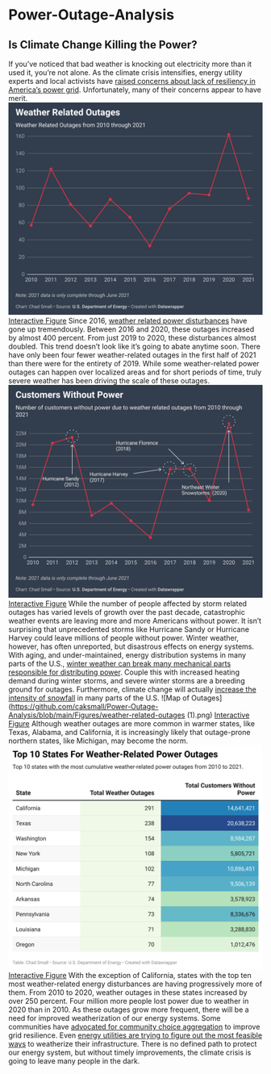 # Power-Outage-Analysis
## Is Climate Change Killing the Power?
If you’ve noticed that bad weather is knocking out electricity more than it used it, you’re not alone. As the climate crisis intensifies, energy utility experts and local activists have [raised concerns about lack of resiliency in America’s power grid](https://www.theguardian.com/environment/2021/feb/19/power-outages-texas-california-climate-crisis). Unfortunately, many of their concerns appear to have merit.
![Weather Related Outages](https://github.com/caksmall/Power-Outage-Analysis/blob/main/Figures/weather-related-outages.png)
[Interactive Figure](https://datawrapper.dwcdn.net/pZg3l/1/)
Since 2016, [weather related power disturbances](https://www.oe.netl.doe.gov/OE417_annual_summary.aspx) have gone up tremendously. Between 2016 and 2020, these outages increased by almost 400 percent.  From just 2019 to 2020, these disturbances almost doubled. This trend doesn’t look like it’s going to abate anytime soon. There have only been four fewer weather-related outages in the first half of 2021 than there were for the entirety of 2019. While some weather-related power outages can happen over localized areas and for short periods of time, truly severe weather has been driving the scale of these outages.
![Customers Without Power](https://github.com/caksmall/Power-Outage-Analysis/blob/main/Figures/customers-without-power.png)
[Interactive Figure](https://datawrapper.dwcdn.net/izbss/1/)
While the number of people affected by storm related outages has varied levels of growth over the past decade, catastrophic weather events are leaving more and more Americans without power. It isn’t surprising that unprecedented storms like Hurricane Sandy or Hurricane Harvey could leave millions of people without power. Winter weather, however, has often unreported, but disastrous effects on energy systems. With aging, and under-maintained, energy distribution systems in many parts of the U.S., [winter weather can break many mechanical parts responsible for distributing power](https://www.nationalgeographic.com/environment/article/why-does-the-power-go-out-when-its-cold). Couple this with increased heating demand during winter storms, and severe winter storms are a breeding ground for outages. Furthermore, climate change will actually [increase the intensity of snowfall](https://www.climatecommunication.org/new/features/extreme-weather/winter-storms/) in many parts of the U.S.
![Map of Outages](https://github.com/caksmall/Power-Outage-Analysis/blob/main/Figures/weather-related-outages (1).png)
[Interactive Figure](https://datawrapper.dwcdn.net/lPHZU/1/)
Although weather outages are more common in warmer states, like Texas, Alabama, and California, it is increasingly likely that outage-prone northern states, like Michigan, may become the norm. 
![Top 10 Outages](https://github.com/caksmall/Power-Outage-Analysis/blob/main/Figures/J9U5R-top-10-states-for-weather-related-power-outages.png)
[Interactive Figure](https://datawrapper.dwcdn.net/J9U5R/1/)
With the exception of California, states with the top ten most weather-related energy disturbances are having progressively more of them. From 2010 to 2020, weather outages in these states increased by over 250 percent. Four million more people lost power due to weather in 2020 than in 2010.
As these outages grow more frequent, there will be a need for improved weatherization of our energy systems. Some communities have [advocated for community choice aggregation](https://nextcity.org/urbanist-news/entry/energy-aggregation-has-potential-transform-how-we-get-power-hurdles-remain) to improve grid resilience. Even [energy utilities are trying to figure out the most feasible ways](https://www.texastribune.org/2021/08/16/texas-electricity-grid-extreme-weather-preparation/) to weatherize their infrastructure. There is no defined path to protect our energy system, but without timely improvements, the climate crisis is going to leave many people in the dark.
